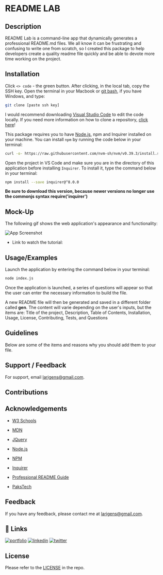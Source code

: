 # README LAB

## Description

README Lab is a command-line app that dynamically generates a professional README.md files. We all know it can be frustrating and confusing to write one from scratch, so I created this package to help developers create a quality readme file quickly and be able to devote more time working on the project.

## Installation

Click `<> code` - the green button. After clicking, in the local tab, copy the SSH key. Open the terminal in your Macbook or [git bash](https://git-scm.com/downloads), if you have Windows, and type:

```bash
git clone [paste ssh key]
```

I would recommend downloading [Visual Studio Code](https://code.visualstudio.com/download) to edit the code locally. If you need more information on how to clone a repository, [click here](https://docs.github.com/en/repositories/creating-and-managing-repositories/cloning-a-repository)!

This package requires you to have [Node.js](https://nodejs.org/en/download/), npm and Inquirer installed on your machine. You can install `npm` by running the code below in your terminal:

```bash
curl -o- https://raw.githubusercontent.com/nvm-sh/nvm/v0.39.3/install.sh | bash
```

Open the project in VS Code and make sure you are in the directory of this application before installing `Inquirer`. To install it, type the command below in your terminal:

```bash
npm install --save inquirer@^8.0.0
```

**Be sure to download this version, because newer versions no longer use the commonjs syntax require('inquirer')**

## Mock-Up

The following gif shows the web application's appearance and functionality:

![App Screenshot](./assets/images/demo.gif)

- Link to watch the tutorial: 

## Usage/Examples

Launch the application by entering the command below in your terminal:

```bash
node index.js
```

Once the application is launched, a series of questions will appear so that the user can enter the necessary information to build the file. 

A new README file will then be generated and saved in a different folder called **gen**. The content will varie depending on the user's inputs, but the items are: Title of the project, Description, Table of Contents, Installation, Usage, License, Contributing, Tests, and Questions

## Guidelines

Below are some of the items and reasons why you should add them to your file.

## Support / Feedback

For support, email larigens@gmail.com.

## Contributions

## Acknowledgements

- [W3 Schools](https://www.w3schools.com)

- [MDN](https://developer.mozilla.org/en-US/)
  
- [JQuery](https://api.jquery.com/)

- [Node.js](https://nodejs.org/en/)
  
- [NPM](https://www.npmjs.com/)
  
- [Inquirer](https://www.npmjs.com/package/inquirer)
  
- [Professional README Guide](https://coding-boot-camp.github.io/full-stack/github/professional-readme-guide)
  
- [PaksTech](https://pakstech.com/blog/inquirer-js/)

## **Feedback**

If you have any feedback, please contact me at larigens@gmail.com.

## 🔗 Links

[![portfolio](https://img.shields.io/badge/my_portfolio-000?style=for-the-badge&logo=ko-fi&logoColor=white)](https://larigens.github.io/lari-gui/)
[![linkedin](https://img.shields.io/badge/linkedin-0A66C2?style=for-the-badge&logo=linkedin&logoColor=white)](https://www.linkedin.com/in/lari-gui/)
[![twitter](https://img.shields.io/badge/twitter-1DA1F2?style=for-the-badge&logo=twitter&logoColor=white)](https://twitter.com/coffeebr_eak)

## License

Please refer to the [LICENSE](https://choosealicense.com/licenses/mit/) in the repo.

